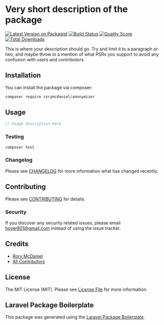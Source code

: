 # Very short description of the package

[![Latest Version on Packagist](https://img.shields.io/packagist/v/rorymcdaniel/anonymizer.svg?style=flat-square)](https://packagist.org/packages/rorymcdaniel/anonymizer)
[![Build Status](https://img.shields.io/travis/rorymcdaniel/anonymizer/master.svg?style=flat-square)](https://travis-ci.org/rorymcdaniel/anonymizer)
[![Quality Score](https://img.shields.io/scrutinizer/g/rorymcdaniel/anonymizer.svg?style=flat-square)](https://scrutinizer-ci.com/g/rorymcdaniel/anonymizer)
[![Total Downloads](https://img.shields.io/packagist/dt/rorymcdaniel/anonymizer.svg?style=flat-square)](https://packagist.org/packages/rorymcdaniel/anonymizer)

This is where your description should go. Try and limit it to a paragraph or two, and maybe throw in a mention of what PSRs you support to avoid any confusion with users and contributors.

## Installation

You can install the package via composer:

```bash
composer require rorymcdaniel/anonymizer
```

## Usage

``` php
// Usage description here
```

### Testing

``` bash
composer test
```

### Changelog

Please see [CHANGELOG](CHANGELOG.md) for more information what has changed recently.

## Contributing

Please see [CONTRIBUTING](CONTRIBUTING.md) for details.

### Security

If you discover any security related issues, please email hoyer801@gmail.com instead of using the issue tracker.

## Credits

- [Rory McDaniel](https://github.com/rorymcdaniel)
- [All Contributors](../../contributors)

## License

The MIT License (MIT). Please see [License File](LICENSE.md) for more information.

## Laravel Package Boilerplate

This package was generated using the [Laravel Package Boilerplate](https://laravelpackageboilerplate.com).